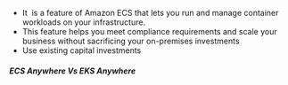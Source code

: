 - It  is a feature of Amazon ECS that lets you run and manage container workloads on your infrastructure.
- This feature helps you meet compliance requirements and scale your business without sacrificing your on-premises investments
- Use existing capital investments



##### ECS Anywhere Vs EKS Anywhere